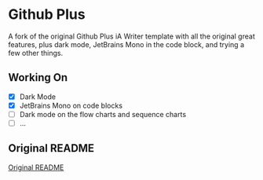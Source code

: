 # Github Plus

A fork of the original Github Plus iA Writer template with all the original great features, plus dark mode, JetBrains Mono in the code block, and trying a few other things.

## Working On
- [x] Dark Mode
- [x] JetBrains Mono on code blocks
- [ ] Dark mode on the flow charts and sequence charts
- [ ] ...

## Original README
[Original README](Orig_README.md)
